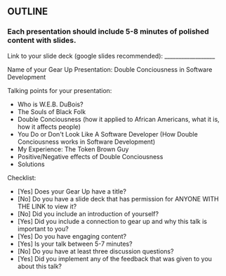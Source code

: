 ## OUTLINE

### Each presentation should include 5-8 minutes of polished content with slides. 
  
  Link to your slide deck (google slides recommended): __________________
  
  Name of your Gear Up Presentation: Double Conciousness in Software Development
  
  Talking points for your presentation:
  
  * Who is W.E.B. DuBois?
  * The Souls of Black Folk
  * Double Conciousness (how it applied to African Americans, what it is, how it affects people)
  * You Do or Don't Look Like A Software Developer (How Double Conciousness works in Software Development)
  * My Experience: The Token Brown Guy
  * Positive/Negative effects of Double Conciousness
  * Solutions

Checklist: 

- [Yes] Does your Gear Up have a title?
- [No] Do you have a slide deck that has permission for ANYONE WITH THE LINK to view it?
- [No] Did you include an introduction of yourself?
- [Yes] Did you include a connection to gear up and why this talk is important to you?
- [Yes] Do you have engaging content?
- [Yes] Is your talk between 5-7 minutes?
- [No] Do you have at least three discussion questions?
- [Yes] Did you implement any of the feedback that was given to you about this talk?
